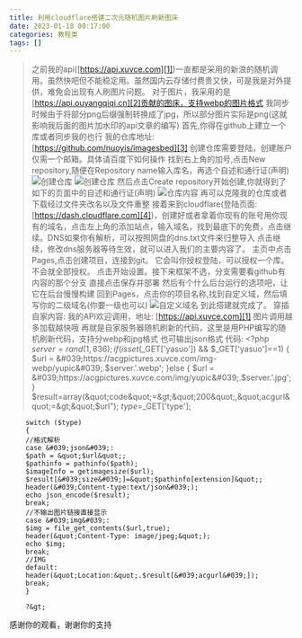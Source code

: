 ```yaml
---
title: 利用cloudflare搭建二次元随机图片刷新图床
date: 2023-01-18 00:17:00
categories: 教程类
tags: []
---
```


>之前我的api([https://api.xuvce.com][1])一直都是采用的新浪的随机调用。虽然快吧但不能稳定用。虽然国内云存储付费贵又快，可是我是对外提供，难免会出现有人刷图片问题。
对于图片，我采用的是[https://api.ouyangqiqi.cn][2]贡献的图床，支持webp的图片格式
我同步时候由于将部分png后缀强制转换成了jpg，所以部分图片实际是png(这就影响我后面的图片加水印的api文章的编写)
首先,你得在github上建立一个库或者同步我的也行
我的仓库地址:[https://github.com/nuoyis/imagesbed][3]
创建仓库需要登陆，创建账户仅需一个邮箱。具体请百度下如何操作
找到右上角的加号,点击New repository,随便在Repository name输入库名，再选个自述和通行证(声明)
![创建仓库](https://images.nuoyis.net/blog/typecho/uploads/202301180020/1.png "创建仓库")
![创建仓库](https://images.nuoyis.net/blog/typecho/uploads/202301180020/2.png "创建仓库")
然后点击Create repository开始创建,你就得到了如下的页面中的自述和通行证(声明)
![仓库内容](https://images.nuoyis.net/blog/typecho/uploads/202301180020/3.png "仓库内容")
再可以克隆我的仓库或者下载经过文件夹改名以及文件重整
接着来到cloudflare(登陆页面:[https://dash.cloudflare.com][4])，创建好或者拿着你现有的账号用你现有的域名，点击左上角的添加站点，输入域名，找到最底下的免费，点击继续。DNS如果你有解析，可以按照网盘的dns.txt文件来归整导入
点击继续，修改dns服务器等待生效，就可以进入我们的主要内容了。
主页中点击Pages,点击创建项目，连接到git。
它会叫你授权登陆，可以授权一个库。不会就全部授权。
点击开始设置。接下来框架不选，分支需要看github有内容的那个分支
直接点击保存并部署
然后有个什么后台运行的选项吧，让它在后台慢慢构建
回到Pages，点击你的项目名称,找到自定义域，然后填写你的二级域名(你要一级也可以)
![自定义域名](https://images.nuoyis.net/blog/typecho/uploads/202301180020/4.png "自定义域名")
到此搭建就完成了。
穿插自家内容:
我的API欢迎调用，地址: [https://api.xuvce.com][1] 图片调用越多加载越快哦
再就是自家服务器随机刷新的代码，这里是用PHP编写的随机刷新代码，支持分webp和jpg格式
也可输出json格式
代码:
        &lt;?php
        $server = rand(1,836);
        if(isset($_GET[&#039;yasuo&#039;]) &amp;&amp; $_GET[&#039;yasuo&#039;]==1)
        {
        $url = &#039;https://acgpictures.xuvce.com/img-webp/yupic&#039;.$server.&#039;.webp&#039;;
        }else {
        $url = &#039;https://acgpictures.xuvce.com/img/yupic&#039;.$server.&#039;.jpg&#039;;
        }
        $result=array(&quot;code&quot;=&gt;&quot;200&quot;,&quot;acgurl&quot;=&gt;&quot;$url&quot;);
        $type=$_GET[&#039;type&#039;];
        
        switch ($type)
        {   
        //格式解析                             
        case &#039;json&#039;:
        $path = &quot;$url&quot;;
        $pathinfo = pathinfo($path);
        $imageInfo = getimagesize($url);  
        $result[&#039;size&#039;]=&quot;$pathinfo[extension]&quot;; 
        header(&#039;Content-type:text/json&#039;);
        echo json_encode($result);
        break;
        //不输出图片链接直接显示                             
        case &#039;img&#039;:
        $img = file_get_contents($url,true);
        header(&quot;Content-Type: image/jpeg;&quot;);
        echo $img;
        break;
        //IMG
        default:
        header(&quot;Location:&quot;.$result[&#039;acgurl&#039;]);
        break;
        }
        
        ?&gt;

感谢你的观看，谢谢你的支持

[1]: https://api.xuvce.com
[2]: https://api.ouyangqiqi.cn
[3]: https://github.com/nuoyis/imagesbed
[4]: https://dash.cloudflare.com
[5]: https://api.xuvce.com
